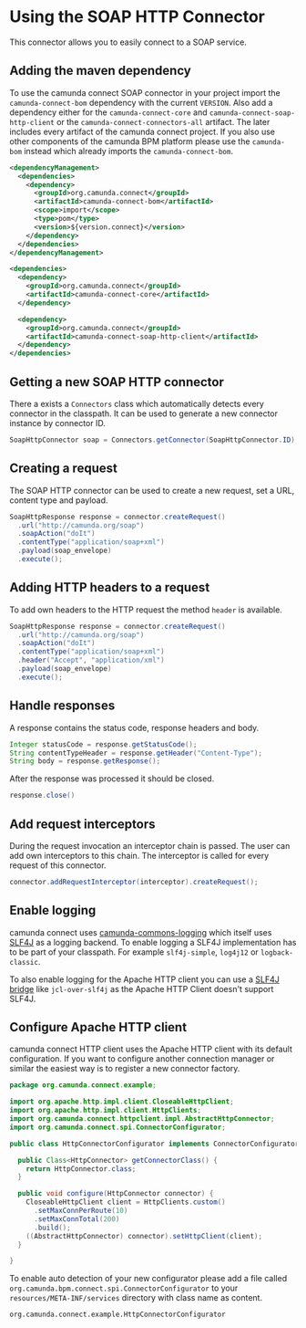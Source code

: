 # Using the SOAP HTTP Connector

This connector allows you to easily connect to a SOAP service.


## Adding the maven dependency

To use the camunda connect SOAP connector in your project import the
`camunda-connect-bom` dependency with the current `VERSION`. Also add a
dependency either for the `camunda-connect-core` and
`camunda-connect-soap-http-client` or the `camunda-connect-connectors-all`
artifact. The later includes every artifact of the camunda connect project. If
you also use other components of the camunda BPM platform please use the
`camunda-bom` instead which already imports the `camunda-connect-bom`.

```xml
<dependencyManagement>
  <dependencies>
    <dependency>
      <groupId>org.camunda.connect</groupId>
      <artifactId>camunda-connect-bom</artifactId>
      <scope>import</scope>
      <type>pom</type>
      <version>${version.connect}</version>
    </dependency>
  </dependencies>
</dependencyManagement>
```

```xml
<dependencies>
  <dependency>
    <groupId>org.camunda.connect</groupId>
    <artifactId>camunda-connect-core</artifactId>
  </dependency>

  <dependency>
    <groupId>org.camunda.connect</groupId>
    <artifactId>camunda-connect-soap-http-client</artifactId>
  </dependency>
</dependencies>
```


## Getting a new SOAP HTTP connector

There a exists a `Connectors` class which automatically detects every connector in the
classpath. It can be used to generate a new connector instance by connector ID.

```java
SoapHttpConnector soap = Connectors.getConnector(SoapHttpConnector.ID);
```


## Creating a request

The SOAP HTTP connector can be used to create a new request, set a URL, content type
and payload.

```java
SoapHttpResponse response = connector.createRequest()
  .url("http://camunda.org/soap")
  .soapAction("doIt")
  .contentType("application/soap+xml")
  .payload(soap_envelope)
  .execute();
```

## Adding HTTP headers to a request

To add own headers to the HTTP request the method `header` is
available.

```java
SoapHttpResponse response = connector.createRequest()
  .url("http://camunda.org/soap")
  .soapAction("doIt")
  .contentType("application/soap+xml")
  .header("Accept", "application/xml")
  .payload(soap_envelope)
  .execute();
```


## Handle responses

A response contains the status code, response headers and body.

```java
Integer statusCode = response.getStatusCode();
String contentTypeHeader = response.getHeader("Content-Type");
String body = response.getResponse();
```

After the response was processed it should be closed.

```java
response.close()
```


## Add request interceptors


During the request invocation an interceptor chain is passed. The user can add own
interceptors to this chain. The interceptor is called for every request
of this connector.

```java
connector.addRequestInterceptor(interceptor).createRequest();
```


## Enable logging

camunda connect uses [camunda-commons-logging][] which itself uses [SLF4J][] as a logging backend.
To enable logging a SLF4J implementation has to be part of your classpath. For example
`slf4j-simple`, `log4j12` or `logback-classic`.

To also enable logging for the Apache HTTP client you can use a [SLF4J bridge][] like
`jcl-over-slf4j` as the Apache HTTP Client doesn't support SLF4J.


## Configure Apache HTTP client

camunda connect HTTP client uses the Apache HTTP client with its default configuration. If
you want to configure another connection manager or similar the easiest way is to register
a new connector factory.

```java
package org.camunda.connect.example;

import org.apache.http.impl.client.CloseableHttpClient;
import org.apache.http.impl.client.HttpClients;
import org.camunda.connect.httpclient.impl.AbstractHttpConnector;
import org.camunda.connect.spi.ConnectorConfigurator;

public class HttpConnectorConfigurator implements ConnectorConfigurator<HttpConnector> {

  public Class<HttpConnector> getConnectorClass() {
    return HttpConnector.class;
  }

  public void configure(HttpConnector connector) {
    CloseableHttpClient client = HttpClients.custom()
      .setMaxConnPerRoute(10)
      .setMaxConnTotal(200)
      .build();
    ((AbstractHttpConnector) connector).setHttpClient(client);
  }

}
```

To enable auto detection of your new configurator please add a file called
`org.camunda.bpm.connect.spi.ConnectorConfigurator` to your
`resources/META-INF/services` directory with class name as content.

```
org.camunda.connect.example.HttpConnectorConfigurator
```



[camunda-commons-logging]: https://github.com/camunda/camunda-commons/tree/master/logging
[SLF4J]: http://slf4j.org
[SLF4J bridge]: http://www.slf4j.org/legacy.html
